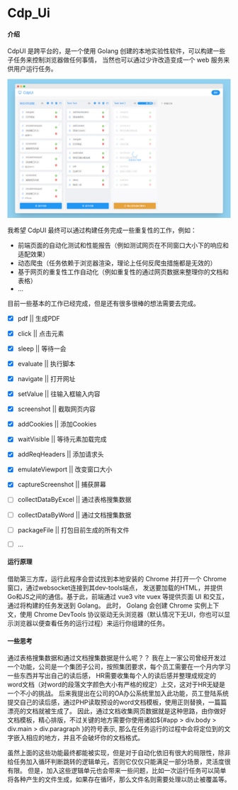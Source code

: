 # Cdp_Ui

#### 介绍
CdpUI 是跨平台的，是一个使用 Golang 创建的本地实验性软件，可以构建一些子任务来控制浏览器做任何事情，
当然也可以通过少许改造变成一个 web 服务来供用户运行任务。

![Task](preview/task.png)


我希望 CdpUI 最终可以通过构建任务完成一些重复性的工作，例如：

- 前端页面的自动化测试和性能报告（例如测试网页在不同窗口大小下的响应和适配效果）
- 动态爬虫（任务依赖于浏览器渲染，理论上任何反爬虫措施都是无效的）
- 基于网页的重复性工作自动化（例如重复性的通过网页数据来整理你的文档和表格）
- ...

目前一些基本的工作已经完成，但是还有很多很棒的想法需要去完成。

- [x] pdf || 生成PDF
- [x] click || 点击元素
- [x] sleep || 等待一会
- [x] evaluate || 执行脚本
- [x] navigate || 打开网址
- [x] setValue || 往输入框输入内容
- [x] screenshot || 截取网页内容
- [x] addCookies || 添加Cookies
- [x] waitVisible || 等待元素加载完成
- [x] addReqHeaders || 添加请求头
- [x] emulateViewport || 改变窗口大小
- [x] captureScreenshot || 捕获屏幕
- [ ] collectDataByExcel || 通过表格搜集数据
- [ ] collectDataByWord || 通过文档搜集数据
- [ ] packageFile || 打包目前生成的所有文件
- [ ] ...



#### 运行原理

借助第三方库，运行此程序会尝试找到本地安装的 Chrome 并打开一个 Chrome 窗口，通过websocket连接到其dev-tools端点，
发送要加载的HTML，并提供Go和JS之间的通信。基于此，前端通过 vue3 vite vuex 等提供页面 UI 和交互，通过将构建的任务发送到 Golang。
此时， Golang 会创建 Chrome 实例上下文，使用 Chrome DevTools 协议驱动无头浏览器（默认情况下无UI，你也可以显示浏览器以便查看任务的运行过程）来运行你组建的任务。


#### 一些思考
通过表格搜集数据和通过文档搜集数据是什么呢？？
我在上一家公司曾经开发过一个功能，公司是一个集团子公司，按照集团要求，每个员工需要在一个月内学习一些东西并写出自己的读后感，
HR需要收集每个人的读后感并整理成规定的word文档（对word的段落文字颜色大小有严格的规定）上交，这对于HR无疑是一个不小的挑战。
后来我提出在公司的OA办公系统里加入此功能，员工登陆系统提交自己的读后感，通过PHP读取预设的word文档模板，使用正则替换，一篇篇漂亮的文档就被生成了。
因此，通过文档收集网页数据就是这种思路，由你做好文档模板，精心排版，不过关键的地方需要你使用诸如${#app > div.body > div.main  > div.paragraph }的符号表示,
那么在任务运行的过程中会将定位到的文字嵌入相应的地方，并且不会破坏你的文档格式。

虽然上面的这些功能最终都能被实现，但是对于自动化依旧有很大的局限性，除非给任务加入循环判断跳转的逻辑单元，否则它仅仅只能满足一部分场景，灵活度很有限。
但是，加入这些逻辑单元也会带来一些问题，比如一次运行任务可以简单将各种产生的文件生成，如果存在循环，那么文件名则需要处理以防止被覆盖等。